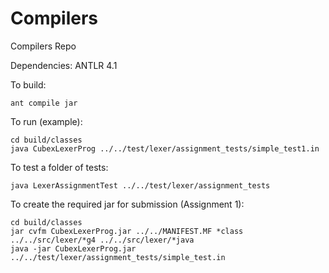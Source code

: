 Compilers
=========

Compilers Repo

Dependencies: ANTLR 4.1

To build:
```
ant compile jar
```

To run (example):

```
cd build/classes
java CubexLexerProg ../../test/lexer/assignment_tests/simple_test1.in
```

To test a folder of tests:

```
java LexerAssignmentTest ../../test/lexer/assignment_tests
```

To create the required jar for submission (Assignment 1):


```
cd build/classes
jar cvfm CubexLexerProg.jar ../../MANIFEST.MF *class ../../src/lexer/*g4 ../../src/lexer/*java
java -jar CubexLexerProg.jar ../../test/lexer/assignment_tests/simple_test.in
```
